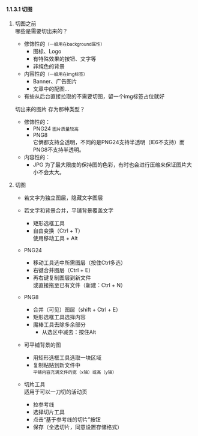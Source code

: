 #### 1.1.3.1 切图 ####

1. 切图之前  
	哪些是需要切出来的？
	- 修饰性的<small>（一般用在background属性）</small>
		- 图标、Logo
		- 有特殊效果的按钮、文字等
		- 非纯色的背景
	- 内容性的<small>（一般用在img标签）</small>
		- Banner、广告图片
		- 文章中的配图...
	- 有些从后台直接拉取的不需要切图，留一个img标签占位就好

	切出来的图片 存为那种类型？
	- 修饰性的：
		- PNG24 <small>图片质量较高</small>
		- PNG8  
		它俩都支持全透明，不同的是PNG24支持半透明（IE6不支持）而PNG8不支持半透明。
	- 内容性的：
		- JPG
		为了最大限度的保持图的色彩，有时也会进行压缩来保证图片大小不会太大。

2. 切图
	- 若文字为独立图层，隐藏文字图层
	- 若文字和背景合并，平铺背景覆盖文字
		- 矩形选框工具
		- 自由变换（Ctrl + T）  
		使用移动工具 + Alt
	- PNG24
		- 移动工具选中所需图层（按住Ctrl多选）
		- 右键合并图层（Ctrl + E）
		- 再右键复制图层到新文件  
		或直接拖至已有文件（新建：Ctrl + N）
	- PNG8
		- 合并（可见）图层（shift + Ctrl + E）
		- 矩形选框工具选择内容
		- 魔棒工具去除多余部分
			- 从选区中减去：按住Alt

	- 可平铺背景的图
		- 用矩形选框工具选取一块区域
		- 复制粘贴到新文件中  
		<small>平铺内容充满文件的宽（x轴）或高（y轴）</small>
	- 切片工具  
	适用于可以一刀切的活动页
		- 拉参考线
		- 选择切片工具
		- 点击“基于参考线的切片”按钮
		- 保存（全选切片，同意设置存储格式）
